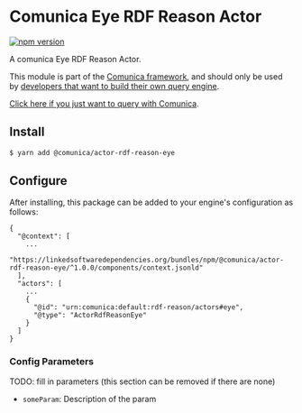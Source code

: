 # Comunica Eye RDF Reason Actor

[![npm version](https://badge.fury.io/js/%40comunica%2Factor-rdf-reason-eye.svg)](https://www.npmjs.com/package/@comunica/actor-rdf-reason-eye)

A comunica Eye RDF Reason Actor.

This module is part of the [Comunica framework](https://github.com/comunica/comunica),
and should only be used by [developers that want to build their own query engine](https://comunica.dev/docs/modify/).

[Click here if you just want to query with Comunica](https://comunica.dev/docs/query/).

## Install

```bash
$ yarn add @comunica/actor-rdf-reason-eye
```

## Configure

After installing, this package can be added to your engine's configuration as follows:
```text
{
  "@context": [
    ...
    "https://linkedsoftwaredependencies.org/bundles/npm/@comunica/actor-rdf-reason-eye/^1.0.0/components/context.jsonld"  
  ],
  "actors": [
    ...
    {
      "@id": "urn:comunica:default:rdf-reason/actors#eye",
      "@type": "ActorRdfReasonEye"
    }
  ]
}
```

### Config Parameters

TODO: fill in parameters (this section can be removed if there are none)

* `someParam`: Description of the param
